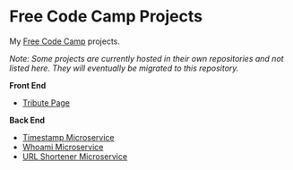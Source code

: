# Free Code Camp Projects

My [Free Code Camp](https://www.freecodecamp.com/) projects.

*Note: Some projects are currently hosted in their own repositories and not listed here. They will eventually be migrated to this repository.*

**Front End**

- [Tribute Page](https://github.com/Tempurturtul/fcc-projects/tree/master/front-end/tribute-page)

**Back End**

- [Timestamp Microservice](https://github.com/Tempurturtul/fcc-projects/tree/master/back-end/api-projects/timestamp-microservice)
- [Whoami Microservice](https://github.com/Tempurturtul/fcc-projects/tree/master/back-end/api-projects/whoami-microservice)
- [URL Shortener Microservice](https://github.com/Tempurturtul/fcc-projects/tree/master/back-end/api-projects/url-shortener-microservice)
